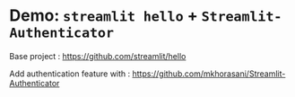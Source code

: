 # Demo: `streamlit hello` + `Streamlit-Authenticator`

Base project : https://github.com/streamlit/hello

Add authentication feature with : https://github.com/mkhorasani/Streamlit-Authenticator
